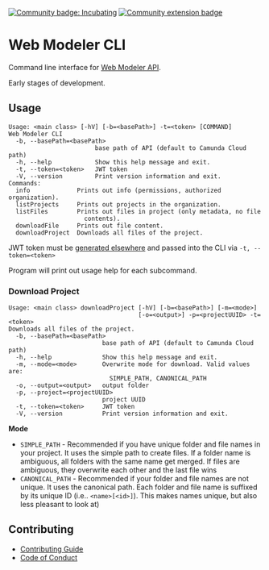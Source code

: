 [![Community badge: Incubating](https://img.shields.io/badge/Lifecycle-Incubating-blue)](https://github.com/Camunda-Community-Hub/community/blob/main/extension-lifecycle.md#incubating-)
[![Community extension badge](https://img.shields.io/badge/Community%20Extension-An%20open%20source%20community%20maintained%20project-FF4700)](https://github.com/camunda-community-hub/community)

# Web Modeler CLI

Command line interface for [Web Modeler API](https://docs.camunda.io/docs/next/apis-clients/web-modeler-api/).

Early stages of development.

## Usage

```
Usage: <main class> [-hV] [-b=<basePath>] -t=<token> [COMMAND]
Web Modeler CLI
  -b, --basePath=<basePath>
                        base path of API (default to Camunda Cloud path)
  -h, --help            Show this help message and exit.
  -t, --token=<token>   JWT token
  -V, --version         Print version information and exit.
Commands:
  info             Prints out info (permissions, authorized organization).
  listProjects     Prints out projects in the organization.
  listFiles        Prints out files in project (only metadata, no file
                     contents).
  downloadFile     Prints out file content.
  downloadProject  Downloads all files of the project.
```

JWT token must be [generated elsewhere](https://docs.camunda.io/docs/next/apis-clients/web-modeler-api/#authentication) and passed into the CLI via `-t, --token=<token>`

Program will print out usage help for each subcommand.

### Download Project

```
Usage: <main class> downloadProject [-hV] [-b=<basePath>] [-m=<mode>]
                                    [-o=<output>] -p=<projectUUID> -t=<token>
Downloads all files of the project.
  -b, --basePath=<basePath>
                          base path of API (default to Camunda Cloud path)
  -h, --help              Show this help message and exit.
  -m, --mode=<mode>       Overwrite mode for download. Valid values are:
                            SIMPLE_PATH, CANONICAL_PATH
  -o, --output=<output>   output folder
  -p, --project=<projectUUID>
                          project UUID
  -t, --token=<token>     JWT token
  -V, --version           Print version information and exit.
```

**Mode**

* `SIMPLE_PATH` - Recommended if you have unique folder and file names in your project. It uses the simple path to
  create files. If a folder name is ambiguous, all folders with the same name get merged. If files are ambiguous, they
  overwrite each other and the last file wins
* `CANONICAL_PATH` - Recommended if your folder and file names are not unique. It uses the canonical path. Each folder
  and file name is suffixed by its unique ID (i.e.. `<name>[<id>]`). This makes names unique, but also less pleasant to
  look at)

## Contributing

* [Contributing Guide](./CONTRIBUTING.md)
* [Code of Conduct](./CODE_OF_CONDUCT.md)


